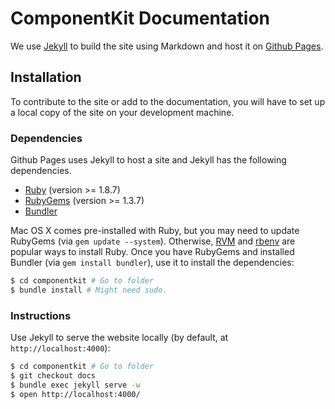 # ComponentKit Documentation

We use [Jekyll](http://jekyllrb.com/) to build the site using Markdown and host it on [Github Pages](https://pages.github.com/).

## Installation

To contribute to the site or add to the documentation, you will have to set up a local copy of the site on your development machine.

### Dependencies

Github Pages uses Jekyll to host a site and Jekyll has the following dependencies.

 - [Ruby](http://www.ruby-lang.org/) (version >= 1.8.7)
 - [RubyGems](http://rubygems.org/) (version >= 1.3.7)
 - [Bundler](http://gembundler.com/)

Mac OS X comes pre-installed with Ruby, but you may need to update RubyGems (via `gem update --system`).
Otherwise, [RVM](https://rvm.io/) and [rbenv](https://github.com/sstephenson/rbenv) are popular ways to install Ruby.
Once you have RubyGems and installed Bundler (via `gem install bundler`), use it to install the dependencies:

```sh
$ cd componentkit # Go to folder
$ bundle install # Might need sudo.
```

### Instructions

Use Jekyll to serve the website locally (by default, at `http://localhost:4000`):

```sh
$ cd componentkit # Go to folder
$ git checkout docs
$ bundle exec jekyll serve -w
$ open http://localhost:4000/
```
